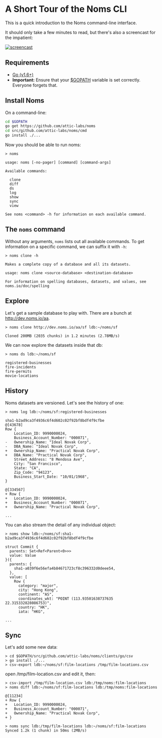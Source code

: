 # A Short Tour of the Noms CLI

This is a quick introduction to the Noms command-line interface.

It should only take a few minutes to read, but there's also a screencast for the impatient:

[![screencast](http://img.youtube.com/vi/eRZ4pO0gVWw/0.jpg)](https://www.youtube.com/watch?v=eRZ4pO0gVWw)

## Requirements

* [Go (v1.6+)](https://golang.org/)
* **Important:** Ensure that your [$GOPATH](https://golang.org/doc/code.html#GOPATH) variable is set correctly. Everyone forgets that.

## Install Noms

On a command-line:

```sh
cd $GOPATH
go get https://github.com/attic-labs/noms
cd src/github.com/attic-labs/noms/cmd
go install ./...
```

Now you should be able to run noms:

```
> noms

usage: noms [-no-pager] [command] [command-args]

Available commands:

  clone
  diff
  ds
  log
  show
  sync
  view

See noms <command> -h for information on each available command.
```

## The `noms` command

Without any arguments, `noms` lists out all available commands. To get information on a specific command, we can suffix it with `-h`:

```
> noms clone -h

Makes a complete copy of a database and all its datasets.

usage: noms clone <source-database> <destination-database>

For information on spelling databases, datasets, and values, see noms.io/doc/spelling
```

## Explore

Let's get a sample database to play with. There are a bunch at http://dev.noms.io/aa.

```
> noms clone http://dev.noms.io/aa/sf ldb:~/noms/sf

Cloned 200MB (2035 chunks) in 1.2 minutes (2.78MB/s)
```

We can now explore the datasets inside that db:

```
> noms ds ldb:~/noms/sf

registered-businesses
fire-incidents
fire-permits
movie-locations
```

## History

Noms datasets are versioned. Let's see the history of one:

```
> noms log ldb:~/noms/sf:registered-businesses

sha1-b2ad9ca3f4936c6f4d602c02f92bf8bdf4f9cfbe
@[43678]
Row {
	Location_ID: 9990000024,
	Business_Account_Number: "000071",
-	Ownership_Name: "Ideal Novak Corp",
-	DBA_Name: "Ideal Novak Corp",
+	Ownership_Name: "Practical Novak Corp",
+	DBA_Name: "Practical Novak Corp",
	Street_Address: "8 Mendosa Ave",
	City: "San Francisco",
	State: "CA",
	Zip_Code: "94123",
	Business_Start_Date: "10/01/1968",
}

@[334567]
+ Row {
+	Location_ID: 9990000024,
+	Business_Account_Number: "000071",
+	Ownership_Name: "Practical Novak Corp",

...
```

You can also stream the detail of any individual object:

```
> noms show ldb:~/noms/sf:sha1-b2ad9ca3f4936c6f4d602c02f92bf8bdf4f9cfbe

struct Commit {
  parents: Set<Ref<Parent<0>>>
  value: Value
}({
  parents: {
    sha1-a039f6e56efa4b84671723cf8c396332d0deee54,
  },
  value: [
    Row {
      category: "major",
      city: "Hong Kong",
      continent: "AS",
      coordinates_wkt: "POINT (113.93501638737635 22.315332828086753)",
      country: "HK",
      iata: "HKG",

...
```

## Sync

Let's add some new data:

```
> cd $GOPATH/src/github.com/attic-labs/noms/clients/go/csv
> go install ./...
> csv-export ldb:~/noms/sf:film-locations /tmp/film-locations.csv
```

open /tmp/film-location.csv and edit it, then:

```
> csv-import /tmp/film-location.csv ldb:/tmp/noms:film-locations
> noms diff ldb:~/noms/sf:film-locations ldb:/tmp/noms:film-locations

@[11234]
+ Row {
+	Location_ID: 9990000024,
+	Business_Account_Number: "000071",
+	Ownership_Name: "Practical Novak Corp",
+ }

> noms sync ldb:/tmp/film-locations ldb:~/noms/sf:film-locations
Synced 1.2k (1 chunk) in 50ms (2MB/s)